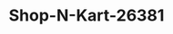 ---
f_zip-code: 98532
f_state-code: WA
title: Shop-N-Kart-26381
f_phone: 360-748-1936
f_city-only: Chehalis
f_address: 2100 North National Avenue Chehalis
f_location-unique-id: '26381'
slug: shop-n-kart-26381
updated-on: '2024-05-30T13:46:58.046Z'
created-on: '2024-05-30T13:36:59.803Z'
published-on: '2024-05-30T13:54:32.469Z'
f_city-state: cms/city/chehalis-wa.md
f_company: cms/company/shop-n-kart.md
f_state: cms/state/washington.md
layout: '[payday-loan].html'
tags: payday-loan
---